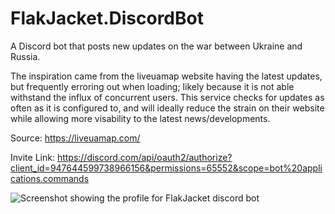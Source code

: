 # FlakJacket.DiscordBot
A Discord bot that posts new updates on the war between Ukraine and Russia.

The inspiration came from the liveuamap website having the latest updates, but frequently erroring out when loading; likely because it is not able withstand the influx of concurrent users. This service checks for updates as often as it is configured to, and will ideally reduce the strain on their website while allowing more visability to the latest news/developments.

Source: https://liveuamap.com/

Invite Link: https://discord.com/api/oauth2/authorize?client_id=947644599738966156&permissions=65552&scope=bot%20applications.commands

![Screenshot showing the profile for FlakJacket discord bot](https://i.imgur.com/RNCApzQ.png)
